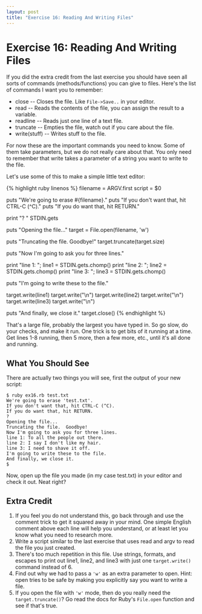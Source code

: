 ```yaml
---
layout: post
title: "Exercise 16: Reading And Writing Files"
---
```

# Exercise 16: Reading And Writing Files
If you did the extra credit from the last exercise you should have seen all sorts of commands (methods/functions) you can give to files. Here's the list of commands I want you to remember:

* close -- Closes the file. Like `File->Save..` in your editor.
* read -- Reads the contents of the file, you can assign the result to a variable.
* readline -- Reads just one line of a text file.
* truncate -- Empties the file, watch out if you care about the file.
* write(stuff) -- Writes stuff to the file.

For now these are the important commands you need to know. Some of them take parameters, but we do not really care about that. You only need to remember that write takes a parameter of a string you want to write to the file.

Let's use some of this to make a simple little text editor:

{% highlight ruby linenos %}
filename = ARGV.first
script = $0

puts "We're going to erase #{filename}."
puts "If you don't want that, hit CTRL-C (^C)."
puts "If you do want that, hit RETURN."

print "? "
STDIN.gets

puts "Opening the file..."
target = File.open(filename, 'w')

puts "Truncating the file.  Goodbye!"
target.truncate(target.size)

puts "Now I'm going to ask you for three lines."

print "line 1: "; line1 = STDIN.gets.chomp()
print "line 2: "; line2 = STDIN.gets.chomp()
print "line 3: "; line3 = STDIN.gets.chomp()

puts "I'm going to write these to the file."

target.write(line1)
target.write("\n")
target.write(line2)
target.write("\n")
target.write(line3)
target.write("\n")

puts "And finally, we close it."
target.close()
{% endhighlight %}

That's a large file, probably the largest you have typed in. So go slow, do your checks, and make it run. One trick is to get bits of it running at a time. Get lines 1-8 running, then 5 more, then a few more, etc., until it's all done and running.

## What You Should See
There are actually two things you will see, first the output of your new script:

    $ ruby ex16.rb test.txt
    We're going to erase 'test.txt'.
    If you don't want that, hit CTRL-C (^C).
    If you do want that, hit RETURN.
    ?
    Opening the file...
    Truncating the file.  Goodbye!
    Now I'm going to ask you for three lines.
    line 1: To all the people out there.
    line 2: I say I don't like my hair.
    line 3: I need to shave it off.
    I'm going to write these to the file.
    And finally, we close it.
    $

Now, open up the file you made (in my case test.txt) in your editor and check it out. Neat right?

## Extra Credit
1. If you feel you do not understand this, go back through and use the comment trick to get it squared away in your mind. One simple English comment above each line will help you understand, or at least let you know what you need to research more.
2. Write a script similar to the last exercise that uses read and argv to read the file you just created.
3. There's too much repetition in this file. Use strings, formats, and escapes to print out line1, line2, and line3 with just one `target.write()` command instead of 6.
4. Find out why we had to pass a `'w'` as an extra parameter to open. Hint: open tries to be safe by making you explicitly say you want to write a file.
5. If you open the file with `'w'` mode, then do you really need the `target.truncate()`? Go read the docs for Ruby's `File.open` function and see if that's true.
